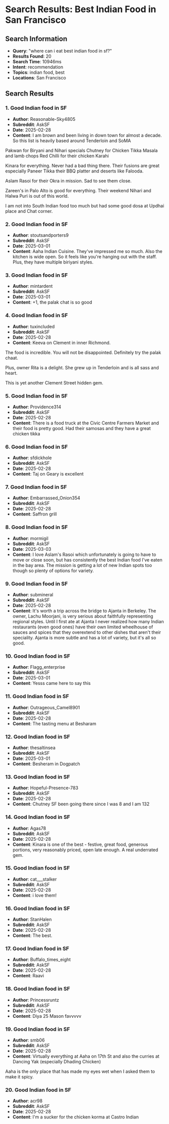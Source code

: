 # Search Results: Best Indian Food in San Francisco

## Search Information
- **Query**: "where can i eat best indian food in sf?"
- **Results Found**: 20
- **Search Time**: 10946ms
- **Intent**: recommendation
- **Topics**: indian food, best
- **Locations**: San Francisco

## Search Results

### 1. Good Indian food in SF
- **Author**: Reasonable-Sky4805
- **Subreddit**: AskSF
- **Date**: 2025-02-28
- **Content**: I am brown and been living in down town for almost a decade. So this list is heavily based around Tenderloin and SoMA 

Pakwan for Biryani and Nihari specials
Chutney for Chicken Tikka Masala and lamb chops
Red Chilli for their chicken Karahi

Kinara for everything. Never had a bad thing there. Their fusions are great especially Paneer Tikka their BBQ platter and deserts like Falooda. 

Aslam Rasoi for their Okra in mission. Sad to see them close.

Zareen's in Palo Alto is good for everything. Their weekend Nihari and Halwa Puri is out of this world.

I am not into South Indian food too much but had some good dosa at Updhai place and Chat corner.

### 2. Good Indian food in SF
- **Author**: stoutsandporters9
- **Subreddit**: AskSF
- **Date**: 2025-03-01
- **Content**: Aaha Indian Cuisine.  They've impressed me so much. Also the kitchen is wide open. So it feels like you're hanging out with the staff. Plus, they have multiple biriyani styles.

### 3. Good Indian food in SF
- **Author**: mintardent
- **Subreddit**: AskSF
- **Date**: 2025-03-01
- **Content**: +1, the palak chat is so good

### 4. Good Indian food in SF
- **Author**: tuxincluded
- **Subreddit**: AskSF
- **Date**: 2025-02-28
- **Content**: Keeva on Clement in inner Richmond. 

The food is incredible. You will not be disappointed. Definitely try the palak chaat.

Plus, owner Rita is a delight. She grew up in Tenderloin and is all sass and heart. 

This is yet another Clement Street hidden gem.

### 5. Good Indian food in SF
- **Author**: Providence314
- **Subreddit**: AskSF
- **Date**: 2025-02-28
- **Content**: There is a food truck at the Civic Centre Farmers Market and their food is pretty good. Had their samosas and they have a great chicken tikka

### 6. Good Indian food in SF
- **Author**: sfdickhole
- **Subreddit**: AskSF
- **Date**: 2025-02-28
- **Content**: Taj on Geary is excellent

### 7. Good Indian food in SF
- **Author**: Embarrassed_Onion354
- **Subreddit**: AskSF
- **Date**: 2025-02-28
- **Content**: Saffron grill

### 8. Good Indian food in SF
- **Author**: mormigil
- **Subreddit**: AskSF
- **Date**: 2025-03-03
- **Content**: I love Aslam's Rasoi which unfortunately is going to have to move or close soon, but has consistently the best Indian food I've eaten in the bay area. The mission is getting a lot of new Indian spots too though so plenty of options for variety.

### 9. Good Indian food in SF
- **Author**: submineral
- **Subreddit**: AskSF
- **Date**: 2025-02-28
- **Content**: It's worth a trip across the bridge to Ajanta in Berkeley. The owner, Lachu Moorjani, is very serious about faithfully representing regional styles. Until I first ate at Ajanta I never realized how many Indian restaurants (even good ones) have their own limited wheelhouse of sauces and spices that they overextend to other dishes that aren't their speciality. Ajanta is more subtle and has a lot of variety, but it's all so good.

### 10. Good Indian food in SF
- **Author**: Flagg_enterprise
- **Subreddit**: AskSF
- **Date**: 2025-03-01
- **Content**: Yesss came here to say this 

### 11. Good Indian food in SF
- **Author**: Outrageous_Camel8901
- **Subreddit**: AskSF
- **Date**: 2025-02-28
- **Content**: The tasting menu at Besharam

### 12. Good Indian food in SF
- **Author**: thesaltinsea
- **Subreddit**: AskSF
- **Date**: 2025-03-01
- **Content**: Besheram in Dogpatch

### 13. Good Indian food in SF
- **Author**: Hopeful-Presence-783
- **Subreddit**: AskSF
- **Date**: 2025-02-28
- **Content**: Chutney SF been going there since I was 8 and I am 132

### 14. Good Indian food in SF
- **Author**: Agas78
- **Subreddit**: AskSF
- **Date**: 2025-02-28
- **Content**: Kinara is one of the best - festive, great food, generous portions, very reasonably priced, open late enough. A real underrated gem.

### 15. Good Indian food in SF
- **Author**: cat___stalker
- **Subreddit**: AskSF
- **Date**: 2025-02-28
- **Content**: i love them!

### 16. Good Indian food in SF
- **Author**: StanHalen
- **Subreddit**: AskSF
- **Date**: 2025-02-28
- **Content**: The best.

### 17. Good Indian food in SF
- **Author**: Buffalo_times_eight
- **Subreddit**: AskSF
- **Date**: 2025-02-28
- **Content**: Raavi

### 18. Good Indian food in SF
- **Author**: Princessruntz
- **Subreddit**: AskSF
- **Date**: 2025-02-28
- **Content**: Diya 25 Mason favvvvv

### 19. Good Indian food in SF
- **Author**: smb06
- **Subreddit**: AskSF
- **Date**: 2025-02-28
- **Content**: Virtually everything at Aaha on 17th St and also the curries at Dancing Yak (especially Dhading Chicken)

Aaha is the only place that has made my eyes wet when I asked them to make it spicy.

### 20. Good Indian food in SF
- **Author**: acr98
- **Subreddit**: AskSF
- **Date**: 2025-02-28
- **Content**: I'm a sucker for the chicken korma at Castro Indian 